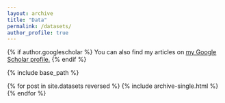 ```yaml
---
layout: archive
title: "Data"
permalink: /datasets/
author_profile: true
---
```


{% if author.googlescholar %}
  You can also find my articles on <u><a href="{{author.googlescholar}}">my Google Scholar profile</a>.</u>
{% endif %}

{% include base_path %}

{% for post in site.datasets reversed %}
  {% include archive-single.html %}
{% endfor %}
